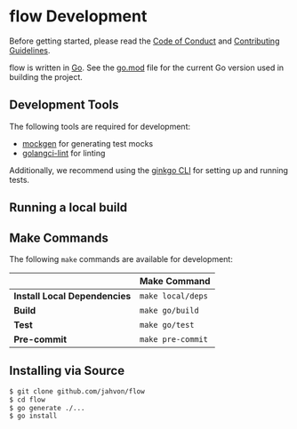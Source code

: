 # flow Development

Before getting started, please read the [Code of Conduct](.github/CODE_OF_CONDUCT.md) and [Contributing Guidelines](.github/CONTRIBUTING.md).

flow is written in [Go](https://golang.org/). See the [go.mod](go.mod) file for the current Go version used in 
building the project.

## Development Tools

The following tools are required for development:

- [mockgen](https://github.com/uber-go/mock) for generating test mocks
- [golangci-lint](https://golangci-lint.run/) for linting

Additionally, we recommend using the [ginkgo CLI](https://onsi.github.io/ginkgo/#ginkgo-cli-overview) for setting up and running tests.

## Running a local build

## Make Commands

The following `make` commands are available for development:

|                                | Make Command      |
|--------------------------------|-------------------|
| **Install Local Dependencies** | `make local/deps` |
| **Build**                      | `make go/build`   |
| **Test**                       | `make go/test`    |
| **Pre-commit**                 | `make pre-commit` |

## Installing via Source

```bash
$ git clone github.com/jahvon/flow
$ cd flow
$ go generate ./...
$ go install
```
